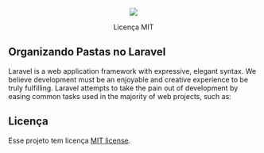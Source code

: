 <p align="center"><img src="https://laravel.com/assets/img/components/logo-laravel.svg"></p>

<p align="center">
Licença MIT
</p>

## Organizando Pastas no Laravel

Laravel is a web application framework with expressive, elegant syntax. We believe development must be an enjoyable and creative experience to be truly fulfilling. Laravel attempts to take the pain out of development by easing common tasks used in the majority of web projects, such as:

## Licença

Esse projeto tem licença [MIT license](https://opensource.org/licenses/MIT).
